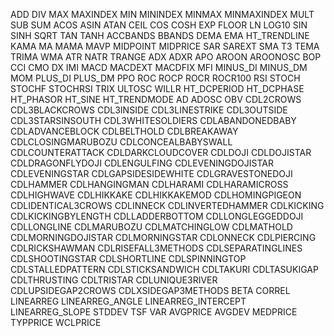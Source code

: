 ADD
DIV
MAX
MAXINDEX
MIN
MININDEX
MINMAX
MINMAXINDEX
MULT
SUB
SUM
ACOS
ASIN
ATAN
CEIL
COS
COSH
EXP
FLOOR
LN
LOG10
SIN
SINH
SQRT
TAN
TANH
ACCBANDS
BBANDS
DEMA
EMA
HT_TRENDLINE
KAMA
MA
MAMA
MAVP
MIDPOINT
MIDPRICE
SAR
SAREXT
SMA
T3
TEMA
TRIMA
WMA
ATR
NATR
TRANGE
ADX
ADXR
APO
AROON
AROONOSC
BOP
CCI
CMO
DX
IMI
MACD
MACDEXT
MACDFIX
MFI
MINUS_DI
MINUS_DM
MOM
PLUS_DI
PLUS_DM
PPO
ROC
ROCP
ROCR
ROCR100
RSI
STOCH
STOCHF
STOCHRSI
TRIX
ULTOSC
WILLR
HT_DCPERIOD
HT_DCPHASE
HT_PHASOR
HT_SINE
HT_TRENDMODE
AD
ADOSC
OBV
CDL2CROWS
CDL3BLACKCROWS
CDL3INSIDE
CDL3LINESTRIKE
CDL3OUTSIDE
CDL3STARSINSOUTH
CDL3WHITESOLDIERS
CDLABANDONEDBABY
CDLADVANCEBLOCK
CDLBELTHOLD
CDLBREAKAWAY
CDLCLOSINGMARUBOZU
CDLCONCEALBABYSWALL
CDLCOUNTERATTACK
CDLDARKCLOUDCOVER
CDLDOJI
CDLDOJISTAR
CDLDRAGONFLYDOJI
CDLENGULFING
CDLEVENINGDOJISTAR
CDLEVENINGSTAR
CDLGAPSIDESIDEWHITE
CDLGRAVESTONEDOJI
CDLHAMMER
CDLHANGINGMAN
CDLHARAMI
CDLHARAMICROSS
CDLHIGHWAVE
CDLHIKKAKE
CDLHIKKAKEMOD
CDLHOMINGPIGEON
CDLIDENTICAL3CROWS
CDLINNECK
CDLINVERTEDHAMMER
CDLKICKING
CDLKICKINGBYLENGTH
CDLLADDERBOTTOM
CDLLONGLEGGEDDOJI
CDLLONGLINE
CDLMARUBOZU
CDLMATCHINGLOW
CDLMATHOLD
CDLMORNINGDOJISTAR
CDLMORNINGSTAR
CDLONNECK
CDLPIERCING
CDLRICKSHAWMAN
CDLRISEFALL3METHODS
CDLSEPARATINGLINES
CDLSHOOTINGSTAR
CDLSHORTLINE
CDLSPINNINGTOP
CDLSTALLEDPATTERN
CDLSTICKSANDWICH
CDLTAKURI
CDLTASUKIGAP
CDLTHRUSTING
CDLTRISTAR
CDLUNIQUE3RIVER
CDLUPSIDEGAP2CROWS
CDLXSIDEGAP3METHODS
BETA
CORREL
LINEARREG
LINEARREG_ANGLE
LINEARREG_INTERCEPT
LINEARREG_SLOPE
STDDEV
TSF
VAR
AVGPRICE
AVGDEV
MEDPRICE
TYPPRICE
WCLPRICE
